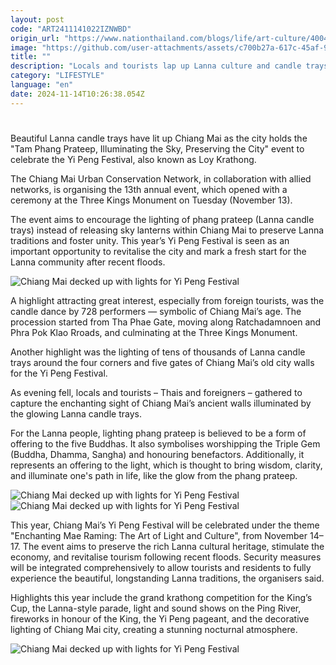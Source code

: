 ```yaml
---
layout: post
code: "ART2411141022IZNWBD"
origin_url: "https://www.nationthailand.com/blogs/life/art-culture/40043287"
image: "https://github.com/user-attachments/assets/c700b27a-617c-45af-9cec-44ddcda6496b"
title: ""
description: "Locals and tourists lap up Lanna culture and candle trays on display"
category: "LIFESTYLE"
language: "en"
date: 2024-11-14T10:26:38.054Z
---
```


# 









Beautiful Lanna candle trays have lit up Chiang Mai as the city holds the "Tam Phang Prateep, Illuminating the Sky, Preserving the City" event to celebrate the Yi Peng Festival, also known as Loy Krathong.

The Chiang Mai Urban Conservation Network, in collaboration with allied networks, is organising the 13th annual event, which opened with a ceremony at the Three Kings Monument on Tuesday (November 13).

The event aims to encourage the lighting of phang prateep (Lanna candle trays) instead of releasing sky lanterns within Chiang Mai to preserve Lanna traditions and foster unity. This year’s Yi Peng Festival is seen as an important opportunity to revitalise the city and mark a fresh start for the Lanna community after recent floods.

  ![Chiang Mai decked up with lights for Yi Peng Festival](https://github.com/user-attachments/assets/001f3609-232e-44e6-8bc5-d607030a62a7)

A highlight attracting great interest, especially from foreign tourists, was the candle dance by 728 performers — symbolic of Chiang Mai’s age. The procession started from Tha Phae Gate, moving along Ratchadamnoen and Phra Pok Klao Rroads, and culminating at the Three Kings Monument.

Another highlight was the lighting of tens of thousands of Lanna candle trays around the four corners and five gates of Chiang Mai’s old city walls for the Yi Peng Festival.

As evening fell, locals and tourists – Thais and foreigners – gathered to capture the enchanting sight of Chiang Mai’s ancient walls illuminated by the glowing Lanna candle trays.

For the Lanna people, lighting phang prateep is believed to be a form of offering to the five Buddhas. It also symbolises worshipping the Triple Gem (Buddha, Dhamma, Sangha) and honouring benefactors. Additionally, it represents an offering to the light, which is thought to bring wisdom, clarity, and illuminate one's path in life, like the glow from the phang prateep.

   ![Chiang Mai decked up with lights for Yi Peng Festival](https://media.nationthailand.com/uploads/images/contents/w1024/2024/11/4ADt2XQsYGU0MnvyZAtv.webp?x-image-process=style/lg-webp)  ![Chiang Mai decked up with lights for Yi Peng Festival](https://media.nationthailand.com/uploads/images/contents/w1024/2024/11/kDL7y6MXZzcnaRWr1NGo.webp?x-image-process=style/lg-webp)

This year, Chiang Mai’s Yi Peng Festival will be celebrated under the theme "Enchanting Mae Raming: The Art of Light and Culture", from November 14–17. The event aims to preserve the rich Lanna cultural heritage, stimulate the economy, and revitalise tourism following recent floods. Security measures will be integrated comprehensively to allow tourists and residents to fully experience the beautiful, longstanding Lanna traditions, the organisers said.

Highlights this year include the grand krathong competition for the King’s Cup, the Lanna-style parade, light and sound shows on the Ping River, fireworks in honour of the King, the Yi Peng pageant, and the decorative lighting of Chiang Mai city, creating a stunning nocturnal atmosphere.

  ![Chiang Mai decked up with lights for Yi Peng Festival](https://github.com/user-attachments/assets/9bf59e3b-56f2-48b7-b0b6-8e4474e1b3ac)